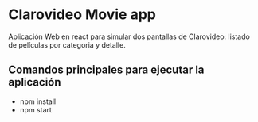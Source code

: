 # Clarovideo Movie app

Aplicación Web en react para simular dos pantallas de Clarovideo: listado de películas por categoria y detalle.

## Comandos principales para ejecutar la aplicación
+ npm install
+ npm start